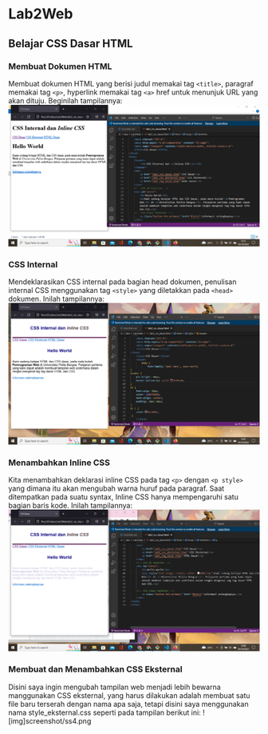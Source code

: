 # Lab2Web
## Belajar CSS Dasar HTML

### Membuat Dokumen HTML
Membuat dokumen HTML yang berisi judul memakai tag `<title>`, paragraf memakai tag `<p>`, hyperlink memakai tag `<a>` href untuk menunjuk URL yang akan dituju. Beginilah tampilannya:
![gambar1](screenshot/ss1.png)

### CSS Internal
Mendeklarasikan CSS internal pada bagian head dokumen, penulisan internal CSS menggunakan tag `<style>` yang diletakkan pada `<head>` dokumen. Inilah tampilannya:
![gambar2](screenshot/ss2.png)

### Menambahkan Inline CSS
Kita menambahkan deklarasi inline CSS pada tag `<p>` dengan `<p style>` yang dimana itu akan mengubah warna huruf pada paragraf. Saat ditempatkan pada suatu syntax, Inline CSS hanya mempengaruhi satu bagian baris kode. Inilah tampilannya:
![gambar3](screenshot/ss3.png)

### Membuat dan Menambahkan CSS Eksternal
Disini saya ingin mengubah tampilan web menjadi lebih bewarna manggunakan CSS eksternal, yang harus dilakukan adalah membuat satu file baru terserah dengan nama apa saja, tetapi disini saya menggunakan nama style_eksternal.css seperti pada tampilan berikut ini:
![img]screenshot/ss4.png